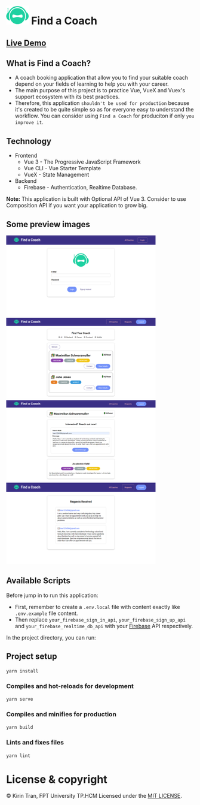 # <img src="./src/assets/images/logo.png" width="60" height="50" /> Find a Coach 

## [Live Demo](https://youtu.be/B2CjWKQFaiw)
## What is Find a Coach?
- A coach booking application that allow you to find your suitable coach depend on your fields of learning to help you with your career.
- The main purpose of this project is to practice Vue, VueX and Vuex's support ecosystem with its best practices.
- Therefore, this application `shouldn't be used for production` because it's created to be quite simple so as for everyone easy to understand the workflow.
You can consider using `Find a Coach` for produciton if only `you improve it`.

## Technology
- Frontend
  - Vue 3 - The Progressive JavaScript Framework
  - Vue CLI - Vue Starter Template
  - VueX - State Management
- Backend
  - Firebase - Authentication, Realtime Database.

**Note:** This application is built with Optional API of Vue 3. Consider to use Composition API if you want your application to grow big.

## Some preview images
<img src="./docs/images/auth-page.png" width="400" height="217" />&nbsp;<img src="./docs/images/coaches-list-page.png" width="400" height="217" />
<img src="./docs/images/contact-page.png" width="400" height="217" />&nbsp;<img src="./docs/images/requests-list-page.png" width="400" height="217" />

## Available Scripts
Before jump in to run this application:
- First, remember to create a `.env.local` file with content exactly like `.env.example` file content.
- Then replace  `your_firebase_sign_in_api`, `your_firebase_sign_up_api` and `your_firebase_realtime_db_api` with your  [Firebase](https://firebase.google.com/) API respectively.

In the project directory, you can run:

## Project setup
```
yarn install
```

### Compiles and hot-reloads for development
```
yarn serve
```

### Compiles and minifies for production
```
yarn build
```

### Lints and fixes files
```
yarn lint
```
# License & copyright

© Kirin Tran, FPT University TP.HCM
Licensed under the [MIT LICENSE](LICENSE).